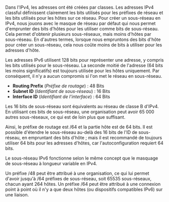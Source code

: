 Dans l'IPv4, les adresses ont été créées par classes. Les adresses IPv4 classful définissent clairement les bits utilisés pour les préfixes de réseau et les bits utilisés pour les hôtes sur ce réseau. Pour créer un sous-réseau en IPv4, nous jouons avec le masque de réseau par défaut qui nous permet d'emprunter des bits d'hôtes pour les utiliser comme bits de sous-réseau. Cela permet d'obtenir plusieurs sous-réseaux, mais moins d'hôtes par sous-réseau. En d'autres termes, lorsque nous empruntons des bits d'hôte pour créer un sous-réseau, cela nous coûte moins de bits à utiliser pour les adresses d'hôte.

Les adresses IPv6 utilisent 128 bits pour représenter une adresse, y compris les bits utilisés pour le sous-réseau. La seconde moitié de l'adresse (64 bits les moins significatifs) est toujours utilisée pour les hôtes uniquement. Par conséquent, il n'y a aucun compromis si l'on met le réseau en sous-réseau.

- **Routing Prefix** (*Préfixe de routage*) : 48 Bits
- **Subnet ID** (*Identifiant de sous-réseau*) : 16 Bits
- **Interface ID** (*Identifiant de l'interface*) : 64 Bits

Les 16 bits de sous-réseau sont équivalents au réseau de classe B d'IPv4. En utilisant ces bits de sous-réseau, une organisation peut avoir 65 000 autres sous-réseaux, ce qui est de loin plus que suffisant.

Ainsi, le préfixe de routage est /64 et la partie hôte est de 64 bits. Il est possible d'étendre le sous-réseau au-delà des 16 bits de l'ID de sous-réseau, en empruntant des bits d'hôte ; mais il est recommandé de toujours utiliser 64 bits pour les adresses d'hôtes, car l'autoconfiguration requiert 64 bits.

Le sous-réseau IPv6 fonctionne selon le même concept que le masquage de sous-réseau à longueur variable en IPv4.

Un préfixe /48 peut être attribué à une organisation, ce qui lui permet d'avoir jusqu'à /64 préfixes de sous-réseau, soit 65535 sous-réseaux, chacun ayant 264 hôtes. Un préfixe /64 peut être attribué à une connexion point à point où il n'y a que deux hôtes (ou dispositifs compatibles IPv6) sur une liaison.